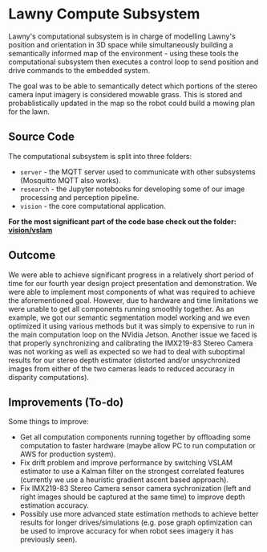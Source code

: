 # Lawny Compute Subsystem

Lawny's computational subsystem is in charge of modelling Lawny's position and orientation in 3D space while simultaneously building a semantically informed map of the environment - using these tools the computational subsystem then executes a control loop to send position and drive commands to the embedded system.

The goal was to be able to semantically detect which portions of the stereo camera input imagery is considered mowable grass. This is stored and probablistically updated in the map so the robot could build a mowing plan for the lawn.

## Source Code

The computational subsystem is split into three folders:
* `server` - the MQTT server used to communicate with other subsystems (Mosquitto MQTT also works).
* `research` - the Jupyter notebooks for developing some of our image processing and perception pipeline.
* `vision` - the core computational application.

**For the most significant part of the code base check out the folder: [vision/vslam](vision/vslam)**

## Outcome

We were able to achieve significant progress in a relatively short period of time for our fourth year design project presentation and demonstration. We were able to implement most components of what was required to achieve the aforementioned goal. However, due to hardware and time limitations we were unable to get all components running smoothly together. As an example, we got our semantic segmentation model working and we even optimized it using various methods but it was simply to expensive to run in the main computation loop on the NVidia Jetson. Another issue we faced is that properly synchronizing and calibrating the IMX219-83 Stereo Camera was not working as well as expected so we had to deal with suboptimal results for our stereo depth estimator (distorted and/or unsychronized images from either of the two cameras leads to reduced accuracy in disparity computations).

## Improvements (To-do)

Some things to improve:
* Get all computation components running together by offloading some computation to faster hardware (maybe allow PC to run computation or AWS for production system).
* Fix drift problem and improve performance by switching VSLAM estimator to use a Kalman filter on the strongest correlated features (currently we use a heuristic gradient ascent based approach).
* Fix IMX219-83 Stereo Camera sensor camera sychronization (left and right images should be captured at the same time) to improve depth estimation accuracy.
* Possibly use more advanced state estimation methods to achieve better results for longer drives/simulations (e.g. pose graph optimization can be used to improve accuracy for when robot sees imagery it has previously seen).
